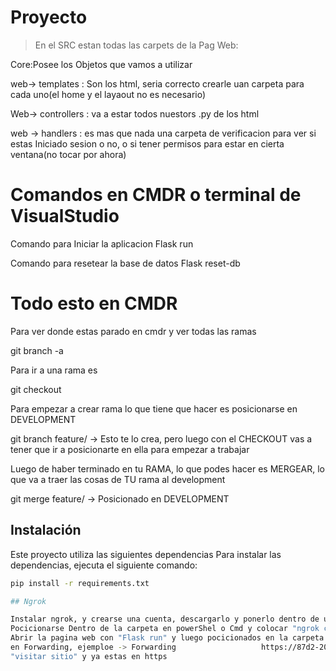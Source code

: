 # Proyecto
> En el SRC estan todas las carpets de la Pag Web:

Core:Posee los Objetos que vamos a utilizar

web-> templates : Son los html, seria correcto crearle uan carpeta para cada uno(el home y el layaout no es necesario)

Web-> controllers : va a estar todos nuestors .py de los html

web -> handlers : es mas que nada una carpeta de verificacion para ver si estas Iniciado sesion o no, o si tener permisos para estar en cierta ventana(no tocar por ahora)

#   Comandos en CMDR o terminal de VisualStudio

Comando para Iniciar la aplicacion
Flask run

Comando para resetear la base de datos
Flask reset-db

# Todo esto en CMDR

Para ver donde estas parado en cmdr y ver todas las ramas

git branch -a 

Para ir a una rama es 

git checkout <nombre>

Para empezar a crear rama lo que tiene que hacer es posicionarse en DEVELOPMENT

git branch feature/<nombreDeLaRama>   -> Esto te lo crea, pero luego con el CHECKOUT vas a tener que ir a posicionarte en ella para empezar a trabajar

Luego de haber terminado en tu RAMA, lo que podes hacer es MERGEAR, lo que va a traer las cosas de TU rama al development

git merge feature/<nombreDeLaRama>   -> Posicionado en DEVELOPMENT

## Instalación
Este proyecto utiliza las siguientes dependencias
Para instalar las dependencias, ejecuta el siguiente comando:

```bash
pip install -r requirements.txt

## Ngrok

Instalar ngrok, y crearse una cuenta, descargarlo y ponerlo dentro de una carpeta
Pocicionarse Dentro de la carpeta en powerShel o Cmd y colocar "ngrok config add-authtoken "Tu token"  (que lo sacas de "token de autorizacvion(pagina de ngrok)
Abrir la pagina web con "Flask run" y luego pocicionados en la carpeta de Ngrok y colocas "ngrok http 5000" en la terminal cmd, para luego presionar el link que te da
en Forwarding, ejemploe -> Forwarding                   https://87d2-200-114-209-238.ngrok-free.app -> http://localhost:5000 , te mostrar una ventana de aviso, le das a 
"visitar sitio" y ya estas en https